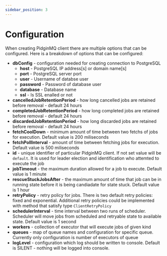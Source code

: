 ```yaml
---
sidebar_position: 3
---
```


# Configuration

When creating PidginMQ client there are multiple options that can be configured. Here is a breakdown of options that can be configured:

- **dbConfig** - configuration needed for creating connection to PostgreSQL
  - **host** - PostgreSQL IP address[s] or domain name[s]
  - **port** - PostgreSQL server port
  - **user** - Username of databse user
  - **password** - Password of database user
  - **database** - Database name
  - **ssl** - Is SSL enalled or not
- **cancelledJobRetentionPeriod** - how long cancelled jobs are retained before removal - default 24 hours
- **completedJobRetentionPeriod** - how long completed jobs are retained before removal - default 24 hours
- **discardedJobRetentionPeriod** - how long discarded jobs are retained before removal - default 24 hours
- **fetchCoolDown** - minimum amount of time between two fetchs of jobs for execution. Default value is 200 miliseconds
- **fetchPollInterval** - amount of time between fetching jobs for execution. Default value is 500 miliseconds
- **id** - unique identifier of particular PidginMQ client. If not set value will be `default`. It is used for leader election and identification who attemted to execute the job
- **jobTimeout** - the maximum duration allowed for a job to execute. Default value is 1 minute
- **rescueStuckJobsAfter** - the maximum amount of time that job can be in running state before it is being candiadate for state stuck. Default value is 1 hour
- **retryPolicy** - retry policy for jobs. There is two default retry policies: fixed and exponential. Additional retry policies could be implemented with method that satisfy type `ClientRetryPolicy`
- **schedulerInterval** - time interval between two runs of scheduler. Scheduler will move jobs from scheduled and retryable state to available state. Default value is 1 second
- **workers** - collection of executor that will execute jobs of given kind
- **queues** - map of queue names and configuration for specific queue. Currently only configuration is number of executors of queue
- **logLevel** - configuration which log should be written to console. Default is SILENT - nothing will be logged into console.
